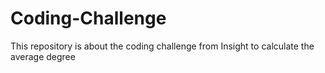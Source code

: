 # Coding-Challenge
This repository is about the coding challenge from Insight to calculate the average degree
